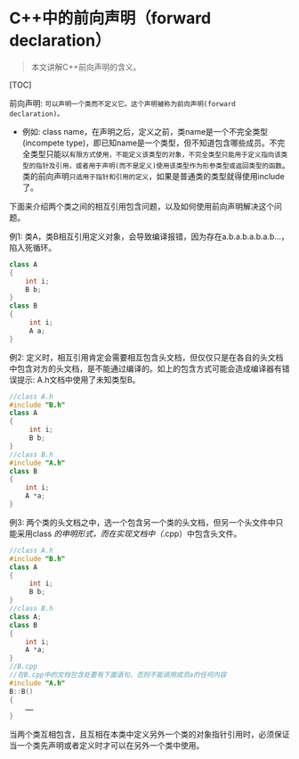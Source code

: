 

# C++中的前向声明（forward declaration）

> 本文讲解C++前向声明的含义。

[TOC]

前向声明: `可以声明一个类而不定义它。这个声明被称为前向声明(forward declaration)。`
* 例如: class name，在声明之后，定义之前，类name是一个不完全类型(incompete type)，即已知name是一个类型，但不知道包含哪些成员。不完全类型只能以`有限方式使用，不能定义该类型的对象，不完全类型只能用于定义指向该类型的指针及引用，或者用于声明(而不是定义)使用该类型作为形参类型或返回类型的函数`。类的前向声明`只适用于指针和引用的定义`，如果是普通类的类型就得使用include了。 

下面来介绍两个类之间的相互引用包含问题，以及如何使用前向声明解决这个问题。   

例1: 类A，类B相互引用定义对象，会导致编译报错，因为存在a.b.a.b.a.b.a.b...，陷入死循环。

```c++
class A
{
    int i;
    B b;
}
class B
{
     int i;
     A a;
}
```

例2: 定义时，相互引用肯定会需要相互包含头文档，但仅仅只是在各自的头文档中包含对方的头文档，是不能通过编译的。如上的包含方式可能会造成编译器有错误提示: A.h文档中使用了未知类型B。

```c++
//class A.h
#include "B.h"
class A
{
     int i;
     B b;
}
//class B.h
#include "A.h"
class B
{
    int i;
    A *a;
}
```

例3: 两个类的头文档之中，选一个包含另一个类的头文档，但另一个头文件中只能采用class *的申明形式，而在实现文档中（*.cpp）中包含头文件。

```c++
//class A.h
#include "B.h"
class A
{
     int i;
     B b;
}
//class B.h
class A;
class B
{
    int i;
    A *a;
}
//B.cpp
//在B.cpp中的文档包含处要有下面语句，否则不能调用成员a的任何内容
#include "A.h"
B::B()
{
    ……
}
```

当两个类互相包含，且互相在本类中定义另外一个类的对象指针引用时，必须保证当一个类先声明或者定义时才可以在另外一个类中使用。